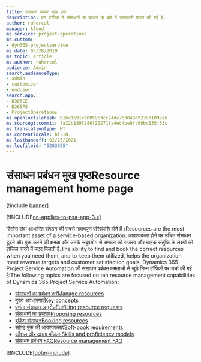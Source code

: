 ```yaml
---
title: संसाधन प्रबंधन मुख पृष्ठ
description: इस टॉपिक में संसाधनों के प्रबंधन के बारे में जानकारी प्रदान की गई है.
author: ruhercul
manager: kfend
ms.service: project-operations
ms.custom:
- dyn365-projectservice
ms.date: 03/28/2019
ms.topic: article
ms.author: ruhercul
audience: Admin
search.audienceType:
- admin
- customizer
- enduser
search.app:
- D365CE
- D365PS
- ProjectOperations
ms.openlocfilehash: 016c1691c9005953cc24de7630436923931097e6
ms.sourcegitcommit: fa32b1893286f20271fa4ec4be8fc68bd135f53c
ms.translationtype: HT
ms.contentlocale: hi-IN
ms.lasthandoff: 02/15/2021
ms.locfileid: "5283055"
---
```

# <a name="resource-management-home-page"></a><span data-ttu-id="fd0fd-103">संसाधन प्रबंधन मुख पृष्ठ</span><span class="sxs-lookup"><span data-stu-id="fd0fd-103">Resource management home page</span></span>

[!include [banner](../includes/psa-now-project-operations.md)]

[!INCLUDE[cc-applies-to-psa-app-3.x](../includes/cc-applies-to-psa-app-3x.md)]

<span data-ttu-id="fd0fd-104">रिसोर्स सेवा आधारित संगठन की सबसे महत्वपूर्ण परिसंपत्ति होते हैं।</span><span class="sxs-lookup"><span data-stu-id="fd0fd-104">Resources are the most important asset of a service-based organization.</span></span> <span data-ttu-id="fd0fd-105">आवश्यकता होने पर उचित संसाधन ढूंढने और बुक करने की क्षमता और उनके सदुपयोग से संगठन को राजस्व और ग्राहक संतुष्टि के लक्ष्यों को हासिल करने में मदद मिलती है.</span><span class="sxs-lookup"><span data-stu-id="fd0fd-105">The ability to find and book the correct resources when you need them, and to keep them utilized, helps the organization meet revenue targets and customer satisfaction goals.</span></span> <span data-ttu-id="fd0fd-106">Dynamics 365 Project Service Automation की संसाधन प्रबंधन क्षमताओं से जुड़े निम्न टॉपिकों पर चर्चा की गई है:</span><span class="sxs-lookup"><span data-stu-id="fd0fd-106">The following topics are focused on teh resource management capabilities of Dynamics 365 Project Service Automation:</span></span>

- [<span data-ttu-id="fd0fd-107">संसाधनों का प्रबंधन करें</span><span class="sxs-lookup"><span data-stu-id="fd0fd-107">Manage resources</span></span>](manage-resources.md)
- [<span data-ttu-id="fd0fd-108">मुख्य अवधारणाएँ</span><span class="sxs-lookup"><span data-stu-id="fd0fd-108">Key concepts</span></span>](reports-key-concepts.md)
- [<span data-ttu-id="fd0fd-109">पूर्णता संसाधन अनुरोध</span><span class="sxs-lookup"><span data-stu-id="fd0fd-109">Fulfilling resource requests</span></span>](resource-management-fulfill-requests.md)
- [<span data-ttu-id="fd0fd-110">संसाधनों का प्रस्ताव</span><span class="sxs-lookup"><span data-stu-id="fd0fd-110">Proposing resources</span></span>](resource-management-propose-resources.md)
- [<span data-ttu-id="fd0fd-111">बुकिंग संसाधन</span><span class="sxs-lookup"><span data-stu-id="fd0fd-111">Booking resources</span></span>](resource-management-book-resources-scheduleboard.md)
- [<span data-ttu-id="fd0fd-112">सॉफ़्ट बुक की आवश्यकताएँ</span><span class="sxs-lookup"><span data-stu-id="fd0fd-112">Soft-book requirements</span></span>](resource-management-softbook-requirements.md)
- [<span data-ttu-id="fd0fd-113">कौशल और दक्षता मॉडल्स</span><span class="sxs-lookup"><span data-stu-id="fd0fd-113">Skills and proficiency models</span></span>](resource-management-skills-proficiency.md)
- [<span data-ttu-id="fd0fd-114">संसाधन प्रबंधन FAQ</span><span class="sxs-lookup"><span data-stu-id="fd0fd-114">Resource management FAQ</span></span>](resource-management-faq.md)


[!INCLUDE[footer-include](../includes/footer-banner.md)]
